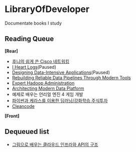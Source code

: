 # LibraryOfDeveloper
Documentate books I study  
## Reading Queue
**[Rear]**  
* [후니의 쉽게 쓴 Cisco 네트워킹](http://www.yes24.com/Product/Goods/64994948)  
* [I Heart Logs](https://www.oreilly.com/library/view/i-heart-logs/9781491909379/)(Paused)  
* [Designing Data-Intensive Applications](https://dataintensive.net/)(Paused)  
* [Rebuilding Reliable Data Pipelines Through Modern Tools](https://www.oreilly.com/library/view/rebuilding-reliable-data/9781492058175/)
* [Expert Hadoop Administration](https://www.amazon.com/Expert-Hadoop-Administration-Addison-Wesley-Analytics-ebook/dp/B01N682WZW)
* [Architecting Modern Data Platform](https://www.oreilly.com/library/view/architecting-modern-data/9781491969267/)
* 예제로 배우는 언리얼 엔진 4 게임 개발  
* [파이썬과 케라스를 이용한 딥러닝/강화학습,주식투자](https://www.notion.so/casselkim/76a5c957397d40b584ffd70a59208a8a)  
* [Cleancode](https://www.notion.so/casselkim/Clean-code-f7a4bf1d090846a993d19dc8189ef8cd)  

**[Front]** 

## Dequeued list
* [그림으로 배우는 클라우드 인프라와 API의 구조](http://www.kyobobook.co.kr/product/detailViewKor.laf?mallGb=KOR&ejkGb=KOR&barcode=9788997924318)
